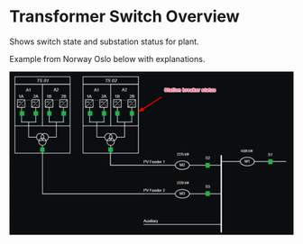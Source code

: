# Transformer Switch Overview

Shows switch state and substation status for plant.

Example from Norway Oslo below with explanations.

![Transformer switch overview](../Images/transformer%20switch%20overview.png)